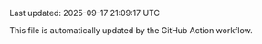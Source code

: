 Last updated: 2025-09-17 21:09:17 UTC

This file is automatically updated by the GitHub Action workflow.
